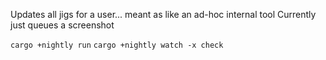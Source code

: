 Updates all jigs for a user... meant as like an ad-hoc internal tool
Currently just queues a screenshot

`cargo +nightly run`
`cargo +nightly watch -x check`